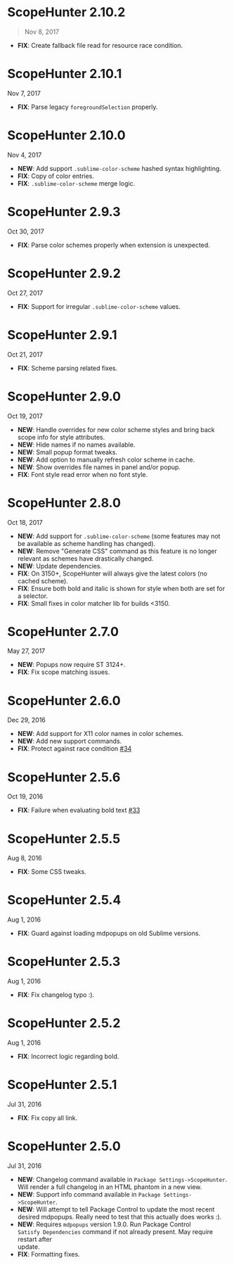 # ScopeHunter 2.10.2

> Nov 8, 2017

- **FIX**: Create fallback file read for resource race condition.

# ScopeHunter 2.10.1

Nov 7, 2017

- **FIX**: Parse legacy `foregroundSelection` properly.

# ScopeHunter 2.10.0

Nov 4, 2017

- **NEW**: Add support `.sublime-color-scheme` hashed syntax highlighting.
- **FIX**: Copy of color entries.
- **FIX**: `.sublime-color-scheme` merge logic.

# ScopeHunter 2.9.3

Oct 30, 2017

- **FIX**: Parse color schemes properly when extension is unexpected.

# ScopeHunter 2.9.2

Oct 27, 2017

- **FIX**: Support for irregular `.sublime-color-scheme` values.

# ScopeHunter 2.9.1

Oct 21, 2017

- **FIX**: Scheme parsing related fixes.

# ScopeHunter 2.9.0

Oct 19, 2017

- **NEW**: Handle overrides for new color scheme styles and bring back scope info for style attributes.
- **NEW**: Hide names if no names available.
- **NEW**: Small popup format tweaks.
- **NEW**: Add option to manually refresh color scheme in cache.
- **NEW**: Show overrides file names in panel and/or popup.
- **FIX**: Font style read error when no font style.

# ScopeHunter 2.8.0

Oct 18, 2017

- **NEW**: Add support for `.sublime-color-scheme` (some features may not be available as scheme handling has changed).
- **NEW**: Remove "Generate CSS" command as this feature is no longer relevant as schemes have drastically changed.
- **NEW**: Update dependencies.
- **FIX**: On 3150+, ScopeHunter will always give the latest colors (no cached scheme).
- **FIX**: Ensure both bold and italic is shown for style when both are set for a selector.
- **FIX**: Small fixes in color matcher lib for builds <3150.

# ScopeHunter 2.7.0

May 27, 2017

- **NEW**: Popups now require ST 3124+.
- **FIX**: Fix scope matching issues.

# ScopeHunter 2.6.0

Dec 29, 2016

- **NEW**: Add support for X11 color names in color schemes.
- **NEW**: Add new support commands.
- **FIX**: Protect against race condition [#34](https://github.com/facelessuser/ScopeHunter/issues/34)

# ScopeHunter 2.5.6

Oct 19, 2016

- **FIX**: Failure when evaluating bold text [#33](https://github.com/facelessuser/ScopeHunter/pull/33)

# ScopeHunter 2.5.5

Aug 8, 2016

- **FIX**: Some CSS tweaks.

# ScopeHunter 2.5.4

Aug 1, 2016

- **FIX**: Guard against loading mdpopups on old Sublime versions.

# ScopeHunter 2.5.3

Aug 1, 2016

- **FIX**: Fix changelog typo :).

# ScopeHunter 2.5.2

Aug 1, 2016

- **FIX**: Incorrect logic regarding bold.

# ScopeHunter 2.5.1

Jul 31, 2016

- **FIX**: Fix copy all link.

# ScopeHunter 2.5.0

Jul 31, 2016

- **NEW**: Changelog command available in `Package Settings->ScopeHunter`.  
Will render a full changelog in an HTML phantom in a new view.
- **NEW**: Support info command available in `Package Settings->ScopeHunter`.
- **NEW**: Will attempt to tell Package Control to update the most recent  
desired mdpopups.  Really need to test that this actually does works :).
- **NEW**: Requires `mdpopups` version 1.9.0.  Run Package Control  
`Satisfy Dependencies` command if not already present. May require restart after  
update.
- **FIX**: Formatting fixes.

